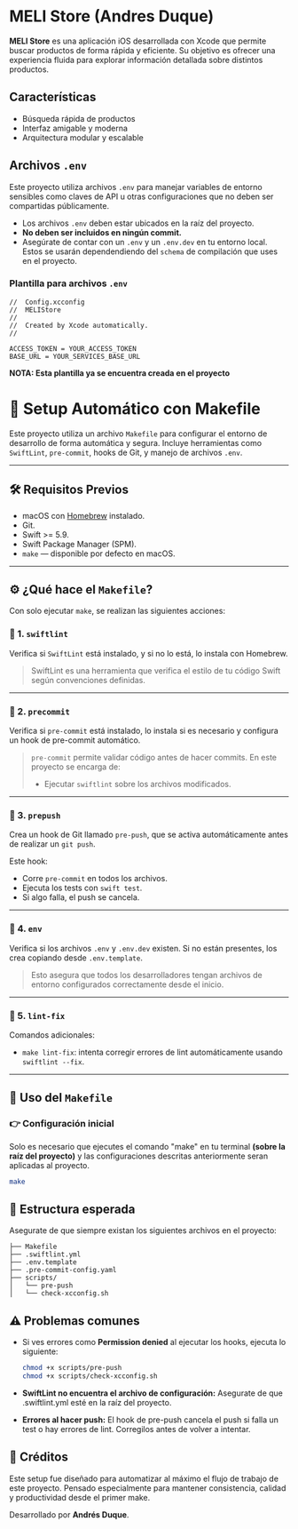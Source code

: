 # MELI Store (Andres Duque)

**MELI Store** es una aplicación iOS desarrollada con Xcode que permite buscar productos de forma rápida y eficiente. Su objetivo es ofrecer una experiencia fluida para explorar información detallada sobre distintos productos.

## Características

- Búsqueda rápida de productos
- Interfaz amigable y moderna
- Arquitectura modular y escalable

## Archivos `.env`

Este proyecto utiliza archivos `.env` para manejar variables de entorno sensibles como claves de API u otras configuraciones que no deben ser compartidas públicamente.

- Los archivos `.env` deben estar ubicados en la raíz del proyecto.
- **No deben ser incluidos en ningún commit.**
- Asegúrate de contar con un `.env` y un `.env.dev` en tu entorno local. Estos se usarán dependendiendo del `schema` de compilación que uses en el proyecto.

### Plantilla para archivos `.env`

```env
//  Config.xcconfig
//  MELIStore
//
//  Created by Xcode automatically.
//

ACCESS_TOKEN = YOUR_ACCESS_TOKEN
BASE_URL = YOUR_SERVICES_BASE_URL
```

**NOTA: Esta plantilla ya se encuentra creada en el proyecto**

# 🚀 Setup Automático con Makefile

Este proyecto utiliza un archivo `Makefile` para configurar el entorno de desarrollo de forma automática y segura. Incluye herramientas como `SwiftLint`, `pre-commit`, hooks de Git, y manejo de archivos `.env`.

---

## 🛠 Requisitos Previos

- macOS con [Homebrew](https://brew.sh/) instalado.
- Git.
- Swift >= 5.9.
- Swift Package Manager (SPM).
- `make` — disponible por defecto en macOS.

---

## ⚙️ ¿Qué hace el `Makefile`?

Con solo ejecutar `make`, se realizan las siguientes acciones:

### 🔹 1. `swiftlint`
Verifica si `SwiftLint` está instalado, y si no lo está, lo instala con Homebrew.

> SwiftLint es una herramienta que verifica el estilo de tu código Swift según convenciones definidas.

---

### 🔹 2. `precommit`
Verifica si `pre-commit` está instalado, lo instala si es necesario y configura un hook de pre-commit automático.

> `pre-commit` permite validar código antes de hacer commits. En este proyecto se encarga de:
> - Ejecutar `swiftlint` sobre los archivos modificados.

---

### 🔹 3. `prepush`
Crea un hook de Git llamado `pre-push`, que se activa automáticamente antes de realizar un `git push`.

Este hook:
- Corre `pre-commit` en todos los archivos.
- Ejecuta los tests con `swift test`.
- Si algo falla, el push se cancela.

---

### 🔹 4. `env`
Verifica si los archivos `.env` y `.env.dev` existen. Si no están presentes, los crea copiando desde `.env.template`.

> Esto asegura que todos los desarrolladores tengan archivos de entorno configurados correctamente desde el inicio.

---

### 🔹 5. `lint-fix`
Comandos adicionales:

- `make lint-fix`: intenta corregir errores de lint automáticamente usando `swiftlint --fix`.

---

## 🧪 Uso del `Makefile`

### 👉 Configuración inicial

Solo es necesario que ejecutes el comando "make" en tu terminal **(sobre la raíz del proyecto)** y las configuraciones descritas anteriormente seran aplicadas al proyecto.

```bash
make
```

## 📁 Estructura esperada

Asegurate de que siempre existan los siguientes archivos en el proyecto:

```
├── Makefile
├── .swiftlint.yml
├── .env.template
├── .pre-commit-config.yaml
├── scripts/
│   └── pre-push
│   └── check-xcconfig.sh
```

## ⚠️ Problemas comunes

- Si ves errores como **Permission denied** al ejecutar los hooks, ejecuta lo siguiente:

    ```bash
    chmod +x scripts/pre-push
    chmod +x scripts/check-xcconfig.sh
    ```

- **SwiftLint no encuentra el archivo de configuración:**
Asegurate de que .swiftlint.yml esté en la raíz del proyecto.

- **Errores al hacer push:**
El hook de pre-push cancela el push si falla un test o hay errores de lint. Corregilos antes de volver a intentar.

## 🙌 Créditos
Este setup fue diseñado para automatizar al máximo el flujo de trabajo de este proyecto. Pensado especialmente para mantener consistencia, calidad y productividad desde el primer make.

Desarrollado por **Andrés Duque**.